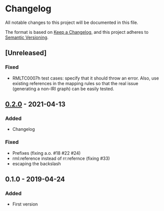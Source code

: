 # Changelog

All notable changes to this project will be documented in this file.

The format is based on [Keep a Changelog](https://keepachangelog.com/en/1.0.0/),
and this project adheres to [Semantic Versioning](https://semver.org/spec/v2.0.0.html).

## [Unreleased]

### Fixed
- RMLTC0007h test cases: specify that it should throw an error. Also, use existing references in the mapping rules so that the real issue (generating a non-IRI graph) can be easily tested.

## [0.2.0] - 2021-04-13

### Added

- Changelog

### Fixed

- Prefixes (fixing a.o. #18 #22 #24)
- rml:reference instead of rr:refernce (fixing #33)
- escaping the backslash

## 0.1.0 - 2019-04-24

### Added

- First version

[0.2.0]: https://github.com/RMLio/rml-test-cases/compare/v0.1.0...v0.2.0
